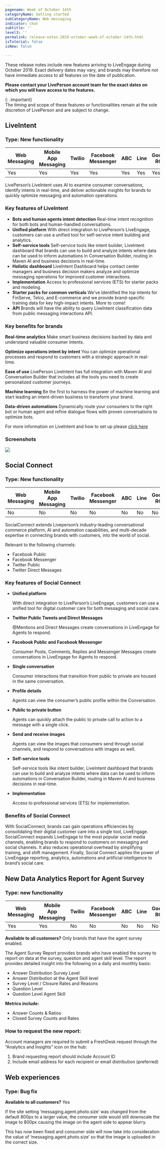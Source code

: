 ```yaml
---
pagename: Week of October 14th
categoryName: Getting started
subCategoryName: Web messaging
indicator: chat
subtitle: ''
level3: ''
permalink: release-notes-2019-october-week-of-october-14th.html
isTutorial: false
isNew: false

---
```

These release notes include new features arriving to LiveEngage during October 2019. Exact delivery dates may vary, and brands may therefore not have immediate access to all features on the date of publication.

**Please contact your LivePerson account team for the exact dates on which you will have access to the features.**

{: .important}  
The timing and scope of these features or functionalities remain at the sole discretion of LivePerson and are subject to change.

## LiveIntent

### Type: New functionality

<div class="tablecontainer">

<table class="releasenotes">

<thead>

<tr class="categoryrow">

<th>Web Messaging</th>

<th>Mobile App Messaging</th>

<th>Twilio</th>

<th>Facebook Messenger</th>

<th>ABC</th>

<th>Line</th>

<th>Google RCS</th>

<th>Google My Business</th>

<th>WhatsApp Business</th>

<th>CM</th>

<th>WeChat</th>

<th>Chat</th>

</tr>

</thead>

<tbody>

<tr>

<td>Yes</td>

<td>Yes</td>

<td>Yes</td>

<td>Yes</td>

<td>Yes</td>

<td>Yes</td>

<td>Yes</td>

<td>Yes</td>

<td>Yes</td>

<td>Yes</td>

<td>Yes</td>

<td>No</td>

</tr>

</tbody>

</table>

</div>

LivePerson’s LiveIntent uses AI to examine consumer conversations, identify intents in real-time, and deliver actionable insights for brands to quickly optimize messaging and automation operations.

### Key features of LiveIntent

* **Bots and human agents intent detection**
  Real-time intent recognition for both bots and human-handled conversations.
* **Unified platform**
  With direct integration to LivePerson’s LiveEngage, customers can use a unified tool for self-service intent building and analytics.
* **Self-service tools**
  Self-service tools like intent builder, LiveIntent dashboard that brands can use to build and analyze intents where data can be used to inform automations in Conversation Builder, routing in Maven AI and business decisions in real-time.
* **Holistic dashboard**
  LiveIntent Dashboard helps contact center managers and business decision makers analyze and optimize messaging operations for improved customer interactions.
* **Implementation**
  Access to professional services (ETS) for starter packs and modeling.
* **Starter packs for common verticals**
  We’ve identified the top intents for FinServe, Telco, and E-commerce and we provide brand-specific training data for key high-impact intents. More to come!
* **API**
  Brands will have the ability to query LiveIntent classification data from public messaging interactions API.

### Key benefits for brands

**Real-time analytics**
Make smart business decisions backed by data and understand valuable consumer intents.

**Optimize operations intent by intent**
You can optimize operational processes and respond to customers with a strategic approach in real- time.

**Ease of use**
LivePerson LiveIntent has full integration with Maven AI and Conversation Builder that includes all the tools you need to create personalized customer journeys.

**Machine learning**
Be the first to harness the power of machine learning and start leading an intent-driven business to transform your brand.

**Data-driven automations**
Dynamically route your consumers to the right bot or human agent and refine dialogue flows with proven conversations to optimize bots.

For more information on LiveIntent and how to set up please [click here](https://knowledge.liveperson.com/ai-bots-automation-liveintent-overview.html)

### Screenshots

![](img/liveintent_dashboard-section-1.png)

## Social Connect

### Type: New functionality

<div class="tablecontainer">

<table class="releasenotes">

<thead>

<tr class="categoryrow">

<th>Web Messaging</th>

<th>Mobile App Messaging</th>

<th>Twilio</th>

<th>Facebook Messenger</th>

<th>ABC</th>

<th>Line</th>

<th>Google RCS</th>

<th>Google My Business</th>

<th>WhatsApp Business</th>

<th>CM</th>

<th>WeChat</th>

<th>Chat</th>

</tr>

</thead>

<tbody>

<tr>

<td>No</td>

<td>No</td>

<td>No</td>

<td>No</td>

<td>No</td>

<td>No</td>

<td>No</td>

<td>No</td>

<td>No</td>

<td>No</td>

<td>No</td>

<td>No</td>

</tr>

</tbody>

</table>

</div>

SocialConnect extends Liveperson’s industry-leading conversational commerce platform, AI and automation capabilities, and multi-decade expertise in connecting brands with customers, into the world of social.

Relevant to the following channels:

* Facebook Public
* Facebook Messenger
* Twitter Public
* Twitter Direct Messages

### Key features of Social Connect

* **Unified platform**

  With direct integration to LivePerson’s LiveEngage, customers can use a unified tool for digital customer care for both messaging and social care.
* **Twitter Public Tweets and Direct Messages**

  @Mentions and Direct Messages create conversations in LiveEngage for Agents to respond.
* **Facebook Public and Facebook Messenger**

  Consumer Posts, Comments, Replies and Messenger Messages create conversations in LiveEngage for Agents to respond.
* **Single conversation**

  Consumer interactions that transition from public to private are housed in the same conversation.
* **Profile details**

  Agents can view the consumer’s public profile within the Conversation.
* **Public to private button**

  Agents can quickly attach the public to private call to action to a message with a single click.
* **Send and receive images**

  Agents can view the images that consumers send through social channels, and respond to conversations with images as well.
* **Self-service tools**

  Self-service tools like intent builder, LiveIntent dashboard that brands can use to build and analyze intents where data can be used to inform automations in Conversation Builder, routing in Maven AI and business decisions in real-time.
* **Implementation**

  Access to professional services (ETS) for implementation.

### Benefits of Social Connect

With SocialConnect, brands can gain operations efficiencies by consolidating their digital customer care into a single tool, LiveEngage. SocialConnect expands LiveEngage to the most popular social media channels, enabling brands to respond to customers on messaging and social channels. It also reduces operational overhead by simplifying training, and shift management. Finally, Social Connect applies the power of LiveEngage reporting, analytics, automations and artificial intelligence to brand’s social care.

## New Data Analytics Report for Agent Survey

### Type: new functionality

<div class="tablecontainer">

<table class="releasenotes">

<thead>

<tr class="categoryrow">

<th>Web Messaging</th>

<th>Mobile App Messaging</th>

<th>Twilio</th>

<th>Facebook Messenger</th>

<th>ABC</th>

<th>Line</th>

<th>Google RCS</th>

<th>Google My Business</th>

<th>WhatsApp Business</th>

<th>CM</th>

<th>WeChat</th>

<th>Chat</th>

</tr>

</thead>

<tbody>

<tr>

<td>Yes</td>

<td>Yes</td>

<td>No</td>

<td>No</td>

<td>No</td>

<td>No</td>

<td>No</td>

<td>No</td>

<td>No</td>

<td>No</td>

<td>No</td>

<td>No</td>

</tr>

</tbody>

</table>

</div>

**Available to all customers?** Only brands that have the agent survey enabled.

The Agent Survey Report provides brands who have enabled the survey to report on data at the survey, question and agent skill level. The report provides detailed insight into the following on a daily and monthly basis:

* Answer Distribution Survey Level
* Answer Distribution at the Agent Skill level
* Survey Level / Closure Rates and Reasons
* Question Level
* Question Level Agent Skill

**Metrics include:**

* Answer Counts & Ratios
* Closed Survey Counts and Rates

### How to request the new report:

Account managers are required to submit a FreshDesk request through the “Analytics and Insights” icon on the hub:

1. Brand requesting report should include Account ID
2. Include email address for each recipient or email distribution (preferred)

## Web experiences

### Type: Bug fix

**Available to all customers?** Yes

If the site setting ‘messaging.agent.photo.size’ was changed from the default 800px to a larger value, the consumer side would still downscale the image to 800px causing the image on the agent side to appear blurry.

This has now been fixed and consumer side will now take into consideration the value of ‘messaging.agent.photo.size’ so that the image is uploaded in the correct size.